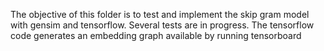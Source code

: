 The objective of this folder is to test and implement the skip gram model with gensim and tensorflow.
Several tests are in progress. The tensorflow code generates an embedding graph available by running tensorboard